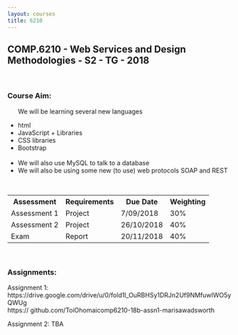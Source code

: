 ```yaml
---
layout: courses
title: 6210
---
```


<section id="comp6210"> 
<div class="COMP6210">
<h1>COMP.6210 - Web Services and Design Methodologies - S2 - TG - 2018</h1><br>
<h3>Course Aim:</h3>
    <ul>
      <p>We will be learning several new languages</p>
      <li>html</li>
      <li>JavaScript + Libraries</li>
      <li>CSS libraries</li>
      <li>Bootstrap</li>
      <br>
      <li>We will also use MySQL to talk to a database</li>
      <li>We will also be using some new (to use) web protocols SOAP and REST</li>
    </ul>
<br>
<table style="width:100%">
    <tr>
      <th>Assessment</th>
      <th>Requirements</th> 
      <th>Due Date</th>
      <th>Weighting</th>
    </tr>
    <tr>
      <td>Assessment 1</td>
      <td>Project</td>
      <td>7/09/2018</td>
      <td>30%</td>
    </tr>
    <tr>
      <td>Assessment 2</td>
      <td>Project</td>
      <td>26/10/2018</td>
      <td>40%</td>
    </tr>
    <tr>
      <td>Exam</td>
      <td>Report</td>
      <td>20/11/2018</td>
      <td>40%</td>
    </tr>
</table>
<br>
<h3>Assignments:</h3>
    <p>Assignment 1: https://drive.google.com/drive/u/0/fold1l_OuRBHSy1DRJn2Uf9NMfuwIWO5yQWUg<br>https://   github.com/ToiOhomaicomp6210-18b-assn1-marisawadsworth</p>
    <p>Assignment 2: TBA</p>
</div>
</section>
<br>